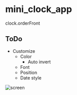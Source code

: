 # mini_clock_app
clock.orderFront


## ToDo

* Customize
  * Color
    * Auto invert
  * Font
  * Position
  * Date style


![screen](https://user-images.githubusercontent.com/1400541/71445721-82ea7000-275f-11ea-83c2-ad2a0bad9b8b.png)
